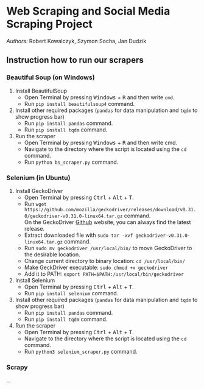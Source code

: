 # Web Scraping and Social Media Scraping Project
*Authors:* Robert Kowalczyk, Szymon Socha, Jan Dudzik
## Instruction how to run our scrapers
### Beautiful Soup (on Windows)
1. Install BeautifulSoup
    * Open Terminal by pressing <kbd>Windows</kbd> + <kbd>R</kbd> and then write `cmd`.
    * Run `pip install beautifulsoup4` command.
2. Install other required packages (`pandas` for data manipulation and `tqdm` to show progress bar)
    * Run `pip install pandas` command.
    * Run `pip install tqdm` command.
3. Run the scraper
    * Open Terminal by pressing <kbd>Windows</kbd> + <kbd>R</kbd> and then write cmd.
    * Navigate to the directory where the script is located using the `cd` command.
    * Run `python bs_scraper.py` command.
### Selenium (in Ubuntu)
1. Install GeckoDriver
    * Open Terminal by pressing <kbd>Ctrl</kbd> + <kbd>Alt</kbd> + <kbd>T</kbd>. 
    * Run `wget https://github.com/mozilla/geckodriver/releases/download/v0.31.0/geckodriver-v0.31.0-linux64.tar.gz` command.<br>
   On the GeckoDriver [Github](https://github.com/mozilla/geckodriver/releases) website, you can always find the latest release.
    * Extract downloaded file with `sudo tar -xvf geckodriver-v0.31.0-linux64.tar.gz` command.
    * Run `sudo mv geckodriver /usr/local/bin/` to move GeckoDriver to the desirable location.
    * Change current directory to binary location: `cd /usr/local/bin/`
    * Make GeckDriver executable: `sudo chmod +x geckodriver`
    * Add it to PATH: `export PATH=$PATH:/usr/local/bin/geckodriver`
2. Install Selenium
    * Open Terminal by pressing <kbd>Ctrl</kbd> + <kbd>Alt</kbd> + <kbd>T</kbd>.
    * Run `pip install selenium` command.
3. Install other required packages (`pandas` for data manipulation and `tqdm` to show progress bar)
    * Run `pip install pandas` command.
    * Run `pip install tqdm` command.
4. Run the scraper
    * Open Terminal by pressing <kbd>Ctrl</kbd> + <kbd>Alt</kbd> + <kbd>T</kbd>.
    * Navigate to the directory where the script is located using the `cd` command.
    * Run `python3 selenium_scraper.py` command.
### Scrapy
...
